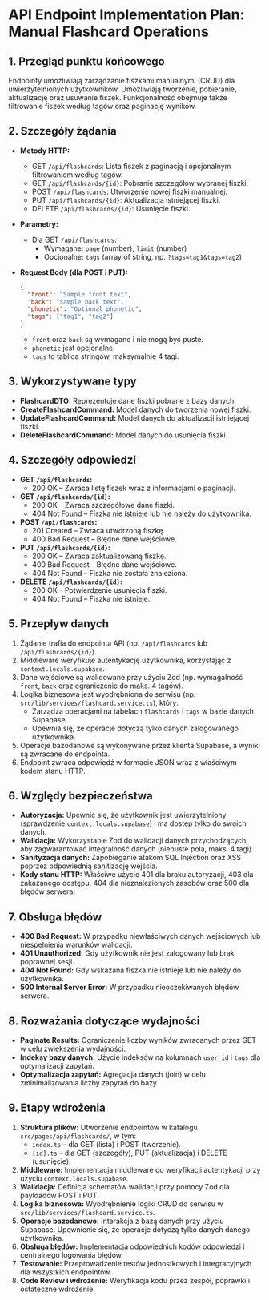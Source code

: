 # API Endpoint Implementation Plan: Manual Flashcard Operations

## 1. Przegląd punktu końcowego
Endpointy umożliwiają zarządzanie fiszkami manualnymi (CRUD) dla uwierzytelnionych użytkowników. Umożliwiają tworzenie, pobieranie, aktualizację oraz usuwanie fiszek. Funkcjonalność obejmuje także filtrowanie fiszek według tagów oraz paginację wyników.

## 2. Szczegóły żądania
- **Metody HTTP:**
  - GET `/api/flashcards`: Lista fiszek z paginacją i opcjonalnym filtrowaniem według tagów.
  - GET `/api/flashcards/{id}`: Pobranie szczegółów wybranej fiszki.
  - POST `/api/flashcards`: Utworzenie nowej fiszki manualnej.
  - PUT `/api/flashcards/{id}`: Aktualizacja istniejącej fiszki.
  - DELETE `/api/flashcards/{id}`: Usunięcie fiszki.

- **Parametry:**
  - Dla GET `/api/flashcards`:
    - Wymagane: `page` (number), `limit` (number)
    - Opcjonalne: `tags` (array of string, np. `?tags=tag1&tags=tag2`)

- **Request Body (dla POST i PUT):**
  ```json
  {
    "front": "Sample front text",
    "back": "Sample back text",
    "phonetic": "Optional phonetic",
    "tags": ["tag1", "tag2"]
  }
  ```
  - `front` oraz `back` są wymagane i nie mogą być puste.
  - `phonetic` jest opcjonalne.
  - `tags` to tablica stringów, maksymalnie 4 tagi.

## 3. Wykorzystywane typy
- **FlashcardDTO:** Reprezentuje dane fiszki pobrane z bazy danych.
- **CreateFlashcardCommand:** Model danych do tworzenia nowej fiszki.
- **UpdateFlashcardCommand:** Model danych do aktualizacji istniejącej fiszki.
- **DeleteFlashcardCommand:** Model danych do usunięcia fiszki.

## 4. Szczegóły odpowiedzi
- **GET `/api/flashcards`:**
  - 200 OK – Zwraca listę fiszek wraz z informacjami o paginacji.
- **GET `/api/flashcards/{id}`:**
  - 200 OK – Zwraca szczegółowe dane fiszki.
  - 404 Not Found – Fiszka nie istnieje lub nie należy do użytkownika.
- **POST `/api/flashcards`:**
  - 201 Created – Zwraca utworzoną fiszkę.
  - 400 Bad Request – Błędne dane wejściowe.
- **PUT `/api/flashcards/{id}`:**
  - 200 OK – Zwraca zaktualizowaną fiszkę.
  - 400 Bad Request – Błędne dane wejściowe.
  - 404 Not Found – Fiszka nie została znaleziona.
- **DELETE `/api/flashcards/{id}`:**
  - 200 OK – Potwierdzenie usunięcia fiszki.
  - 404 Not Found – Fiszka nie istnieje.

## 5. Przepływ danych
1. Żądanie trafia do endpointa API (np. `/api/flashcards` lub `/api/flashcards/{id}`).
2. Middleware weryfikuje autentykację użytkownika, korzystając z `context.locals.supabase`.
3. Dane wejściowe są walidowane przy użyciu Zod (np. wymagalność `front`, `back` oraz ograniczenie do maks. 4 tagów).
4. Logika biznesowa jest wyodrębniona do serwisu (np. `src/lib/services/flashcard.service.ts`), który:
   - Zarządza operacjami na tabelach `flashcards` i `tags` w bazie danych Supabase.
   - Upewnia się, że operacje dotyczą tylko danych zalogowanego użytkownika.
5. Operacje bazodanowe są wykonywane przez klienta Supabase, a wyniki są zwracane do endpointa.
6. Endpoint zwraca odpowiedź w formacie JSON wraz z właściwym kodem stanu HTTP.

## 6. Względy bezpieczeństwa
- **Autoryzacja:** Upewnić się, że użytkownik jest uwierzytelniony (sprawdzenie `context.locals.supabase`) i ma dostęp tylko do swoich danych.
- **Walidacja:** Wykorzystanie Zod do walidacji danych przychodzących, aby zagwarantować integralność danych (niepuste pola, maks. 4 tagi).
- **Sanityzacja danych:** Zapobieganie atakom SQL Injection oraz XSS poprzez odpowiednią sanitizację wejścia.
- **Kody stanu HTTP:** Właściwe użycie 401 dla braku autoryzacji, 403 dla zakazanego dostępu, 404 dla nieznalezionych zasobów oraz 500 dla błędów serwera.

## 7. Obsługa błędów
- **400 Bad Request:** W przypadku niewłaściwych danych wejściowych lub niespełnienia warunków walidacji.
- **401 Unauthorized:** Gdy użytkownik nie jest zalogowany lub brak poprawnej sesji.
- **404 Not Found:** Gdy wskazana fiszka nie istnieje lub nie należy do użytkownika.
- **500 Internal Server Error:** W przypadku nieoczekiwanych błędów serwera.

## 8. Rozważania dotyczące wydajności
- **Paginate Results:** Ograniczenie liczby wyników zwracanych przez GET w celu zwiększenia wydajności.
- **Indeksy bazy danych:** Użycie indeksów na kolumnach `user_id` i `tags` dla optymalizacji zapytań.
- **Optymalizacja zapytań:** Agregacja danych (join) w celu zminimalizowania liczby zapytań do bazy.

## 9. Etapy wdrożenia
1. **Struktura plików:** Utworzenie endpointów w katalogu `src/pages/api/flashcards/`, w tym:
   - `index.ts` – dla GET (lista) i POST (tworzenie).
   - `[id].ts` – dla GET (szczegóły), PUT (aktualizacja) i DELETE (usunięcie).
2. **Middleware:** Implementacja middleware do weryfikacji autentykacji przy użyciu `context.locals.supabase`.
3. **Walidacja:** Definicja schematów walidacji przy pomocy Zod dla payloadów POST i PUT.
4. **Logika biznesowa:** Wyodrębnienie logiki CRUD do serwisu w `src/lib/services/flashcard.service.ts`.
5. **Operacje bazodanowe:** Interakcja z bazą danych przy użyciu Supabase. Upewnienie się, że operacje dotyczą tylko danych danego użytkownika.
6. **Obsługa błędów:** Implementacja odpowiednich kodów odpowiedzi i centralnego logowania błędów.
7. **Testowanie:** Przeprowadzenie testów jednostkowych i integracyjnych dla wszystkich endpointów.
8. **Code Review i wdrożenie:** Weryfikacja kodu przez zespół, poprawki i ostateczne wdrożenie. 